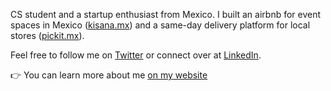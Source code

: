 CS student and a startup enthusiast from Mexico. I built an airbnb for event spaces in Mexico ([kisana.mx](https://kisana.mx)) and a same-day delivery platform for local stores ([pickit.mx](https://web.archive.org/web/20210602011039/https://www.pickit.mx/)).

Feel free to follow me on [Twitter](https://twitter.com/SebastianCrossa) or connect over at [LinkedIn](https://www.linkedin.com/in/sebastiancrossa/).

👉 You can learn more about me [on my website](https://sebastiancrossa.com)

